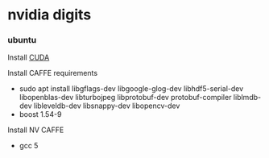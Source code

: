 nvidia digits
===

### ubuntu

Install [CUDA](cuda.md)

Install CAFFE requirements
 - sudo apt install libgflags-dev libgoogle-glog-dev   libhdf5-serial-dev   libopenblas-dev libturbojpeg libprotobuf-dev protobuf-compiler liblmdb-dev libleveldb-dev libsnappy-dev libopencv-dev
 - boost 1.54-9

Install NV CAFFE
 - gcc 5
